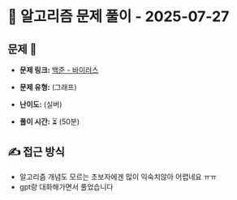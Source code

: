 # 📝 알고리즘 문제 풀이 - 2025-07-27

## 문제 📖

- **문제 링크:** [백준 - 바이러스](https://school.programmers.co.kr/learn/courses/30/lessons/176963)

- **문제 유형:** (그래프)

- **난이도:** (실버)

- **풀이 시간:** ⏳ (50분)

## ✍ 접근 방식

- 알고리즘 개념도 모르는 초보자에겐 많이 익숙치않아 어렵네요 ㅠㅠ
- gpt랑 대화해가면서 풀었습니다
